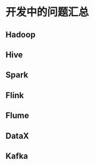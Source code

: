 # 开发中的问题汇总

## Hadoop 







## Hive







## Spark







## Flink







## Flume







## DataX







## Kafka





## 

